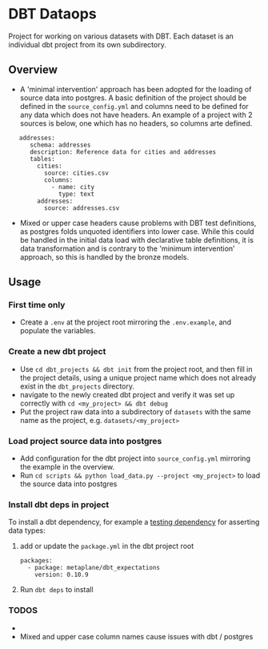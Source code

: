 # DBT Dataops
Project for working on various datasets with DBT. Each dataset is an individual dbt project from its own subdirectory.

## Overview
 - A 'minimal intervention' approach has been adopted for the loading of source data into postgres. A basic definition 
of the project should be defined in the `source_config.yml` and columns need to be defined for any data which does 
not have headers. An example of a project with 2 sources is below, one which has no headers, so columns arte defined.
  ```
     addresses:
        schema: addresses
        description: Reference data for cities and addresses
        tables:
          cities:
            source: cities.csv
            columns:
              - name: city
                type: text
          addresses:
            source: addresses.csv
   ```
- Mixed or upper case headers cause problems with DBT test definitions, as postgres folds unquoted identifiers into 
lower case. While this could be handled in the initial data load with declarative table definitions, it is data 
transformation and is contrary to the 'minimum intervention' approach, so this is handled by the bronze models. 

## Usage

### First time only
 - Create a `.env` at the project root mirroring the `.env.example`, and populate the variables.

### Create a new dbt project
 - Use `cd dbt_projects && dbt init` from the project root, and then fill in the project details, 
using a unique project name which does not already exist in the `dbt_projects` directory.
 - navigate to the newly created dbt project and verify it was set up correctly with `cd <my_project> && dbt debug`
 - Put the project raw data into a subdirectory of `datasets` with the same name as the project, e.g. `datasets/<my_project>`

### Load project source data into postgres
 - Add configuration for the dbt project into `source_config.yml` mirroring the example in the overview.
 - Run `cd scripts && python load_data.py --project <my_project>` to load the source data into postgres

### Install dbt deps in project
To install a dbt dependency, for example a [testing dependency](https://hub.getdbt.com/metaplane/dbt_expectations/latest/) 
for asserting data types:

1. add or update the `package.yml` in the dbt project root 
    ```
    packages:
      - package: metaplane/dbt_expectations
        version: 0.10.9
    ```
2. Run `dbt deps` to install

### TODOS
 - 
 - Mixed and upper case column names cause issues with dbt / postgres
